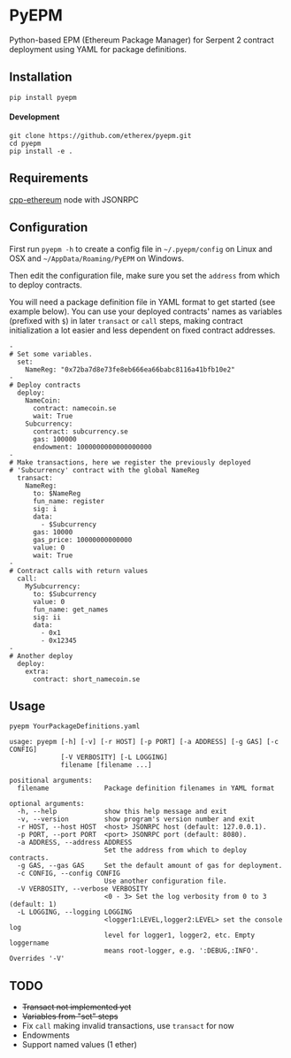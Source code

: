 PyEPM
==========

Python-based EPM (Ethereum Package Manager) for Serpent 2 contract deployment using YAML for package definitions.


## Installation
`pip install pyepm`

#### Development
```
git clone https://github.com/etherex/pyepm.git
cd pyepm
pip install -e .
```

## Requirements
[cpp-ethereum](https://github.com/ethereum/cpp-ethereum) node with JSONRPC

## Configuration

First run `pyepm -h` to create a config file in `~/.pyepm/config` on Linux and OSX and `~/AppData/Roaming/PyEPM` on Windows.

Then edit the configuration file, make sure you set the `address` from which to deploy contracts.

You will need a package definition file in YAML format to get started (see example below). You can use your deployed contracts' names as variables (prefixed with `$`) in later `transact` or `call` steps, making contract initialization a lot easier and less dependent on fixed contract addresses.

```
-
# Set some variables.
  set:
    NameReg: "0x72ba7d8e73fe8eb666ea66babc8116a41bfb10e2"
-
# Deploy contracts
  deploy:
    NameCoin:
      contract: namecoin.se
      wait: True
    Subcurrency:
      contract: subcurrency.se
      gas: 100000
      endowment: 1000000000000000000
-
# Make transactions, here we register the previously deployed
# 'Subcurrency' contract with the global NameReg
  transact:
    NameReg:
      to: $NameReg
      fun_name: register
      sig: i
      data:
        - $Subcurrency
      gas: 10000
      gas_price: 10000000000000
      value: 0
      wait: True
-
# Contract calls with return values
  call:
    MySubcurrency:
      to: $Subcurrency
      value: 0
      fun_name: get_names
      sig: ii
      data:
        - 0x1
        - 0x12345
-
# Another deploy
  deploy:
    extra:
      contract: short_namecoin.se
```

## Usage

`pyepm YourPackageDefinitions.yaml`

```
usage: pyepm [-h] [-v] [-r HOST] [-p PORT] [-a ADDRESS] [-g GAS] [-c CONFIG]
             [-V VERBOSITY] [-L LOGGING]
             filename [filename ...]

positional arguments:
  filename              Package definition filenames in YAML format

optional arguments:
  -h, --help            show this help message and exit
  -v, --version         show program's version number and exit
  -r HOST, --host HOST  <host> JSONRPC host (default: 127.0.0.1).
  -p PORT, --port PORT  <port> JSONRPC port (default: 8080).
  -a ADDRESS, --address ADDRESS
                        Set the address from which to deploy contracts.
  -g GAS, --gas GAS     Set the default amount of gas for deployment.
  -c CONFIG, --config CONFIG
                        Use another configuration file.
  -V VERBOSITY, --verbose VERBOSITY
                        <0 - 3> Set the log verbosity from 0 to 3 (default: 1)
  -L LOGGING, --logging LOGGING
                        <logger1:LEVEL,logger2:LEVEL> set the console log
                        level for logger1, logger2, etc. Empty loggername
                        means root-logger, e.g. ':DEBUG,:INFO'. Overrides '-V'
```

## TODO
- ~~Transact not implemented yet~~
- ~~Variables from "set" steps~~
- Fix `call` making invalid transactions, use `transact` for now
- Endowments
- Support named values (1 ether)
